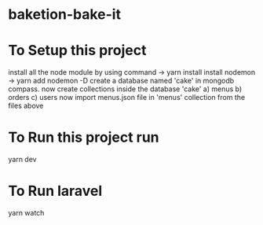 # baketion-bake-it
# To Setup this project
install all the node module by using command -> yarn install
install nodemon -> yarn add nodemon -D
create a database named 'cake' in mongodb compass.
now create collections inside the database 'cake' a) menus b) orders c) users
now import menus.json file in 'menus' collection  from the files above

# To Run this project run
yarn dev

# To Run laravel
yarn watch
